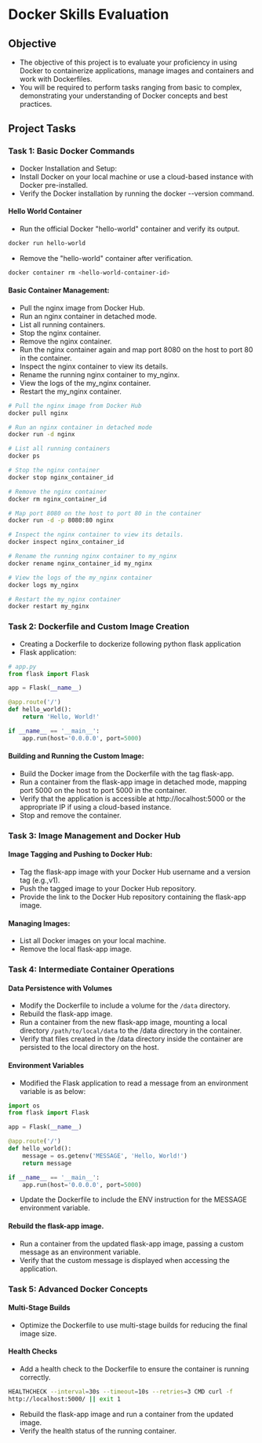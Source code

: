 # Docker Skills Evaluation
## Objective
- The objective of this project is to evaluate your proficiency in using Docker to
  containerize applications, manage images and containers and work with Dockerfiles.
- You will be required to perform tasks ranging from basic to complex, demonstrating your 
  understanding of Docker concepts and best practices.

## Project Tasks
### Task 1: Basic Docker Commands
- Docker Installation and Setup:
- Install Docker on your local machine or use a cloud-based instance with Docker
  pre-installed.
- Verify the Docker installation by running the docker --version command.

#### Hello World Container
  - Run the official Docker "hello-world" container and verify its output.
```bash
docker run hello-world
```
  - Remove the "hello-world" container after verification.
```bash
docker container rm <hello-world-container-id>
```

#### Basic Container Management:
- Pull the nginx image from Docker Hub.
- Run an nginx container in detached mode.
- List all running containers.
- Stop the nginx container.
- Remove the nginx container.
- Run the nginx container again and map port 8080 on the host to port 80 in the 
  container.
- Inspect the nginx container to view its details.
- Rename the running nginx container to my_nginx.
- View the logs of the my_nginx container.
- Restart the my_nginx container.

```bash
# Pull the nginx image from Docker Hub
docker pull nginx

# Run an nginx container in detached mode
docker run -d nginx

# List all running containers
docker ps

# Stop the nginx container
docker stop nginx_container_id

# Remove the nginx container
docker rm nginx_container_id

# Map port 8080 on the host to port 80 in the container
docker run -d -p 8080:80 nginx

# Inspect the nginx container to view its details.
docker inspect nginx_container_id

# Rename the running nginx container to my_nginx
docker rename nginx_container_id my_nginx

# View the logs of the my_nginx container
docker logs my_nginx

# Restart the my_nginx container
docker restart my_nginx
```

### Task 2: Dockerfile and Custom Image Creation
- Creating a Dockerfile to dockerize following python flask application
- Flask application:
```python
# app.py
from flask import Flask

app = Flask(__name__)

@app.route('/')
def hello_world():
    return 'Hello, World!'

if __name__ == '__main__':
    app.run(host='0.0.0.0', port=5000)

```

#### Building and Running the Custom Image:
- Build the Docker image from the Dockerfile with the tag flask-app.
- Run a container from the flask-app image in detached mode, mapping port 5000 on the
  host to port 5000 in the container.
- Verify that the application is accessible at http://localhost:5000 or the appropriate IP if
  using a cloud-based instance.
- Stop and remove the container.

### Task 3: Image Management and Docker Hub
#### Image Tagging and Pushing to Docker Hub:
- Tag the flask-app image with your Docker Hub username and a version tag (e.g.,v1).
- Push the tagged image to your Docker Hub repository.
- Provide the link to the Docker Hub repository containing the flask-app image.

#### Managing Images:
- List all Docker images on your local machine.
- Remove the local flask-app image.

### Task 4: Intermediate Container Operations
#### Data Persistence with Volumes
- Modify the Dockerfile to include a volume for the `/data` directory.
- Rebuild the flask-app image.
- Run a container from the new flask-app image, mounting a local directory 
  `/path/to/local/data` to the /data directory in the container.
- Verify that files created in the /data directory inside the container are 
  persisted to the local directory on the host.

#### Environment Variables
- Modified the Flask application to read a message from an environment variable 
  is as below:
```python
import os
from flask import Flask

app = Flask(__name__)

@app.route('/')
def hello_world():
    message = os.getenv('MESSAGE', 'Hello, World!')
    return message

if __name__ == '__main__':
    app.run(host='0.0.0.0', port=5000)
```
- Update the Dockerfile to include the ENV instruction for the MESSAGE environment
  variable.

#### Rebuild the flask-app image.
- Run a container from the updated flask-app image, passing a custom message as an
  environment variable.
- Verify that the custom message is displayed when accessing the application.


### Task 5: Advanced Docker Concepts
#### Multi-Stage Builds
- Optimize the Dockerfile to use multi-stage builds for reducing the final image size.

#### Health Checks
- Add a health check to the Dockerfile to ensure the container is running correctly.
```bash
HEALTHCHECK --interval=30s --timeout=10s --retries=3 CMD curl -f
http://localhost:5000/ || exit 1
```
- Rebuild the flask-app image and run a container from the updated image.
- Verify the health status of the running container.
